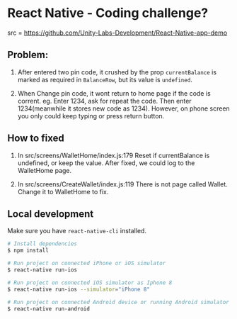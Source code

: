 # React Native - Coding challenge?

src = https://github.com/Unity-Labs-Development/React-Native-app-demo



Problem:
---------

1. After entered two pin code, it crushed by the prop `currentBalance` is marked as required in `BalanceRow`, but its value is `undefined`.

2. When Change pin code, it wont return to home page if the code is corrent.
eg. Enter 1234, ask for repeat the code. Then enter 1234(meanwhile it stores new code as 1234). However, on phone screen you only could keep typing or press return button.

How to fixed
------------

1. In src/screens/WalletHome/index.js:179
Reset if currentBalance is undefined, or keep the value.
After fixed, we could log to the WalletHome page.

2. In src/screens/CreateWallet/index.js:119
There is not page called Wallet. Change it to WalletHome to fix.


## Local development

Make sure you have `react-native-cli` installed.

```bash
# Install dependencies
$ npm install

# Run project on connected iPhone or iOS simulator
$ react-native run-ios

# Run project on connected iOS simulator as Iphone 8
$ react-native run-ios --simulator="iPhone 8"

# Run project on connected Android device or running Android simulator
$ react-native run-android
```